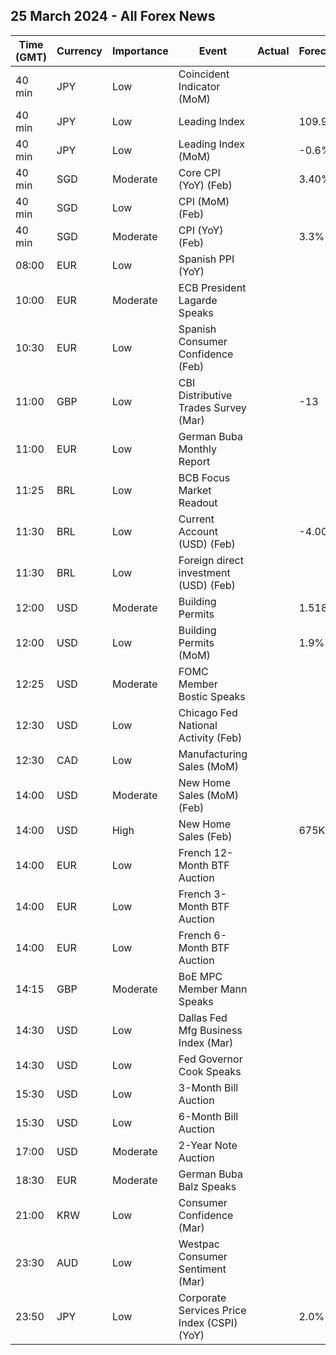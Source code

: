 ## 25 March 2024 - All Forex News

| Time (GMT) | Currency | Importance | Event | Actual | Forecast | Previous |
|------|----------|------------|-------|--------|----------|----------|
| 40 min | JPY | Low | Coincident Indicator (MoM) |  |  | -5.8% |
| 40 min | JPY | Low | Leading Index |  | 109.9 | 110.2 |
| 40 min | JPY | Low | Leading Index (MoM) |  | -0.6% | 2.1% |
| 40 min | SGD | Moderate | Core CPI (YoY) (Feb) |  | 3.40% | 3.10% |
| 40 min | SGD | Low | CPI (MoM) (Feb) |  |  | -0.70% |
| 40 min | SGD | Moderate | CPI (YoY) (Feb) |  | 3.3% | 2.9% |
| 08:00 | EUR | Low | Spanish PPI (YoY) |  |  | -3.8% |
| 10:00 | EUR | Moderate | ECB President Lagarde Speaks |  |  |  |
| 10:30 | EUR | Low | Spanish Consumer Confidence (Feb) |  |  | 78.6 |
| 11:00 | GBP | Low | CBI Distributive Trades Survey (Mar) |  | -13 | -7 |
| 11:00 | EUR | Low | German Buba Monthly Report |  |  |  |
| 11:25 | BRL | Low | BCB Focus Market Readout |  |  |  |
| 11:30 | BRL | Low | Current Account (USD) (Feb) |  | -4.00B | -5.07B |
| 11:30 | BRL | Low | Foreign direct investment (USD) (Feb) |  |  | 8.74B |
| 12:00 | USD | Moderate | Building Permits |  | 1.518M | 1.489M |
| 12:00 | USD | Low | Building Permits (MoM) |  | 1.9% | -0.3% |
| 12:25 | USD | Moderate | FOMC Member Bostic Speaks |  |  |  |
| 12:30 | USD | Low | Chicago Fed National Activity (Feb) |  |  | -0.30 |
| 12:30 | CAD | Low | Manufacturing Sales (MoM) |  |  | 0.2% |
| 14:00 | USD | Moderate | New Home Sales (MoM) (Feb) |  |  | 1.5% |
| 14:00 | USD | High | New Home Sales (Feb) |  | 675K | 661K |
| 14:00 | EUR | Low | French 12-Month BTF Auction |  |  | 3.526% |
| 14:00 | EUR | Low | French 3-Month BTF Auction |  |  | 3.796% |
| 14:00 | EUR | Low | French 6-Month BTF Auction |  |  | 3.775% |
| 14:15 | GBP | Moderate | BoE MPC Member Mann Speaks |  |  |  |
| 14:30 | USD | Low | Dallas Fed Mfg Business Index (Mar) |  |  | -11.3 |
| 14:30 | USD | Low | Fed Governor Cook Speaks |  |  |  |
| 15:30 | USD | Low | 3-Month Bill Auction |  |  | 5.245% |
| 15:30 | USD | Low | 6-Month Bill Auction |  |  | 5.130% |
| 17:00 | USD | Moderate | 2-Year Note Auction |  |  | 4.691% |
| 18:30 | EUR | Moderate | German Buba Balz Speaks |  |  |  |
| 21:00 | KRW | Low | Consumer Confidence (Mar) |  |  | 101.9 |
| 23:30 | AUD | Low | Westpac Consumer Sentiment (Mar) |  |  | 6.2% |
| 23:50 | JPY | Low | Corporate Services Price Index (CSPI) (YoY) |  | 2.0% | 2.1% |
